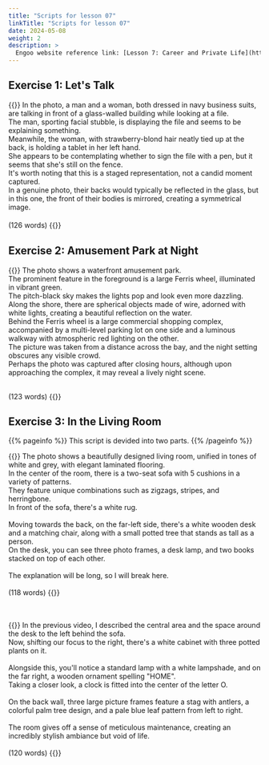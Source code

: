```yaml
---
title: "Scripts for lesson 07"
linkTitle: "Scripts for lesson 07"
date: 2024-05-08
weight: 2
description: >
  Engoo website reference link: [Lesson 7: Career and Private Life](https://engoo.com/app/lessons/describing-pictures-intermediate-describing-pictures-career-and-private-life/4MAFXkAsEeeMut_oanuBPg?category_id=P_HriMOnEeifo0O-yMP42w&course_id=ZZasjsOnEeiHZVOMC0VfdA)
---
```


## Exercise 1: Let's Talk

{{<card header="**Script**">}}
In the photo, a man and a woman, both dressed in navy business suits, are talking in front of a glass-walled building while looking at a file.<br/>
The man, sporting facial stubble, is displaying the file and seems to be explaining something. <br/>
Meanwhile, the woman, with strawberry-blond hair neatly tied up at the back, is holding a tablet in her left hand.<br/>
She appears to be contemplating whether to sign the file with a pen, but it seems that she's still on the fence.<br/>
It's worth noting that this is a staged representation, not a candid moment captured.<br/>
In a genuine photo, their backs would typically be reflected in the glass, but in this one, the front of their bodies is mirrored, creating a symmetrical image.<br/>
<br/>
(126 words)
{{</card>}}
　

## Exercise 2: Amusement Park at Night

{{<card header="**Script**">}}
The photo shows a waterfront amusement park.<br/>
The prominent feature in the foreground is a large Ferris wheel, illuminated in vibrant green. <br/>
The pitch-black sky makes the lights pop and look even more dazzling.<br/>
Along the shore, there are spherical objects made of wire, adorned with white lights, creating a beautiful reflection on the water.<br/>
Behind the Ferris wheel is a large commercial shopping complex, accompanied by a multi-level parking lot on one side and a luminous walkway with atmospheric red lighting on the other.<br/>
The picture was taken from a distance across the bay, and the night setting obscures any visible crowd.<br/>
Perhaps the photo was captured after closing hours, although upon approaching the complex, it may reveal a lively night scene.<br/>

<br/>
(123 words)
{{</card>}}

## Exercise 3: In the Living Room

{{% pageinfo %}}
This script is devided into two parts.
{{% /pageinfo %}}

{{<card header="**1st script**">}}
The photo shows a beautifully designed living room, unified in tones of white and grey, with elegant laminated flooring. <br/>
In the center of the room, there is a two-seat sofa with 5 cushions in a variety of patterns.<br/>
They feature unique combinations such as zigzags, stripes, and herringbone.<br/>
In front of the sofa, there's a white rug.<br/>
<br/>
Moving towards the back, on the far-left side, there's a white wooden desk and a matching chair, along with a small potted tree that stands as tall as a person.<br/>
On the desk, you can see three photo frames, a desk lamp, and two books stacked on top of each other.<br/>
<br/>
The explanation will be long, so I will break here.<br/>
<br/>
(118 words)
{{</card>}}

　

{{<card header="**2nd script**">}}
In the previous video, I described the central area and the space around the desk to the left behind the sofa. <br/>
Now, shifting our focus to the right, there's a white cabinet with three potted plants on it.<br/>
<br/>
Alongside this, you'll notice a standard lamp with a white lampshade, and on the far right, a wooden ornament spelling "HOME". <br/>
Taking a closer look, a clock is fitted into the center of the letter O.<br/>
<br/>
On the back wall, three large picture frames feature a stag with antlers, a colorful palm tree design, and a pale blue leaf pattern from left to right.<br/> 
<br/>
The room gives off a sense of meticulous maintenance, creating an incredibly stylish ambiance but void of life.<br/>
<br/>
(120 words)
{{</card>}}
